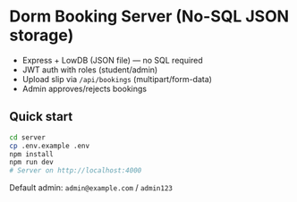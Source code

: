# Dorm Booking Server (No-SQL JSON storage)
- Express + LowDB (JSON file) — no SQL required
- JWT auth with roles (student/admin)
- Upload slip via `/api/bookings` (multipart/form-data)
- Admin approves/rejects bookings

## Quick start
```bash
cd server
cp .env.example .env
npm install
npm run dev
# Server on http://localhost:4000
```
Default admin: `admin@example.com` / `admin123`

